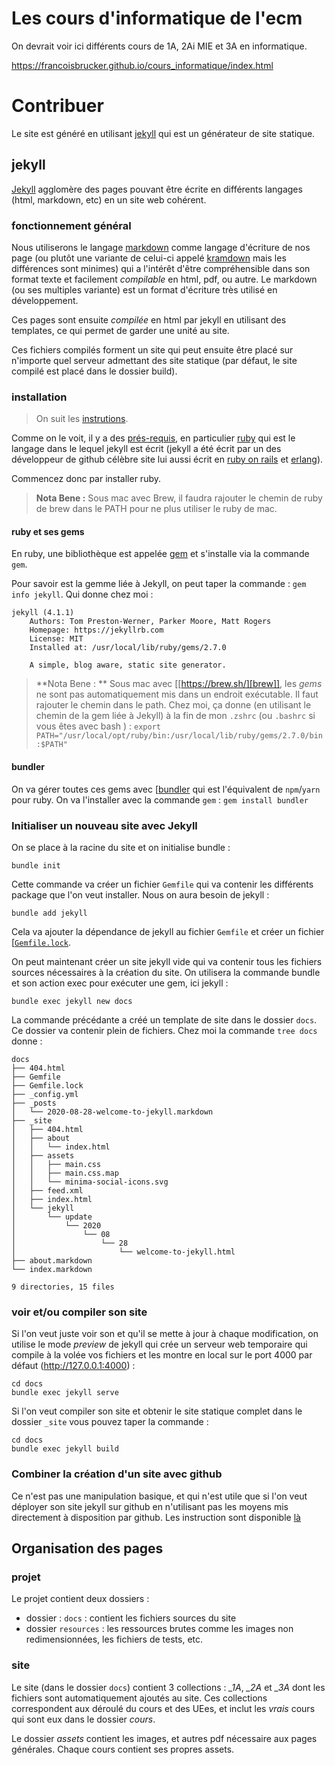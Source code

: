 # Les cours d'informatique de l'ecm


On devrait voir ici  différents cours de 1A, 2Ai MIE et 3A en informatique.

https://francoisbrucker.github.io/cours_informatique/index.html

# Contribuer

Le site est généré en utilisant [jekyll]( https://jekyllrb.com) qui est un générateur de site statique.

## jekyll

[Jekyll]( https://jekyllrb.com) agglomère des pages pouvant être écrite en différents langages (html, markdown, etc) en un site web cohérent.

### fonctionnement général


Nous utiliserons le langage [markdown](https://fr.wikipedia.org/wiki/Markdown) comme langage d'écriture de nos page (ou plutôt une variante de celui-ci appelé [kramdown](https://kramdown.gettalong.org/index.html) mais les différences sont minimes) qui a l'intérêt d'être compréhensible dans son format texte et facilement *compilable* en html, pdf, ou autre. Le markdown (ou ses multiples variante) est un format d'écriture très utilisé en développement.

Ces pages sont ensuite *compilée* en html par jekyll en utilisant des templates, ce qui permet de garder une unité au site.

Ces fichiers compilés forment un site qui peut ensuite être placé sur n'importe quel serveur admettant des site statique (par défaut, le site compilé est placé dans le dossier build).

### installation

>On suit les [instrutions](https://jekyllrb.com/docs/).

Comme on le voit, il y a des [prés-requis](https://jekyllrb.com/docs/installation/#requirements), en particulier [ruby](https://www.ruby-lang.org/en/) qui est le langage dans le lequel jekyll est écrit (jekyll a été écrit par un des développeur de github célèbre site lui aussi écrit en [ruby on  rails](https://rubyonrails.org/) et [erlang](https://en.wikipedia.org/wiki/Erlang_(programming_language))).

Commencez donc par installer ruby.

> **Nota Bene :** Sous mac avec Brew, il faudra rajouter le chemin de ruby de brew dans le
> PATH pour ne plus utiliser le ruby de mac.

#### ruby et ses gems

En ruby, une bibliothèque est appelée [gem](https://guides.rubygems.org/what-is-a-gem/) et s'installe via la commande `gem`.


Pour savoir est la gemme liée à Jekyll, on peut taper la commande : `gem info jekyll`. 
Qui donne chez moi :

~~~ shell
jekyll (4.1.1)
    Authors: Tom Preston-Werner, Parker Moore, Matt Rogers
    Homepage: https://jekyllrb.com
    License: MIT
    Installed at: /usr/local/lib/ruby/gems/2.7.0

    A simple, blog aware, static site generator.
~~~


> **Nota Bene : ** Sous mac avec [[https://brew.sh/][brew]], les *gems* ne sont pas
> automatiquement mis dans un endroit exécutable. Il faut rajouter le chemin dans le path. 
> Chez moi, ça donne (en utilisant le chemin de la gem liée à Jekyll) à la fin de mon `.zshrc` (ou `.bashrc` si vous êtes avec bash ) : `export PATH="/usr/local/opt/ruby/bin:/usr/local/lib/ruby/gems/2.7.0/bin:$PATH"`

#### bundler

On va gérer toutes ces gems avec [[bundler](https://bundler.io/) qui est l'équivalent de `npm`/`yarn` pour ruby. On va l'installer avec la commande `gem` : `gem install bundler`

### Initialiser un nouveau site avec Jekyll


On se place à la racine du site et on initialise bundle :

~~~ shell 
bundle init
~~~

Cette commande va créer un fichier `Gemfile` qui va contenir les différents package que l'on veut installer. Nous on aura besoin de jekyll :

~~~ shell 
bundle add jekyll
~~~

Cela va ajouter la dépendance de jekyll au fichier `Gemfile` et créer un fichier [[`Gemfile.lock`](https://bundler.io/rationale.html#checking-your-code-into-version-control).

On peut maintenant créer un site jekyll vide qui va contenir tous les fichiers sources nécessaires à la création du site. On utilisera la commande bundle et son action exec pour exécuter une gem, ici jekyll :

~~~ shell
bundle exec jekyll new docs
~~~

La commande précédante a créé un template de site dans le dossier `docs`. Ce dossier va contenir plein de fichiers. Chez moi la commande `tree docs` donne : 

~~~ shell
docs
├── 404.html
├── Gemfile
├── Gemfile.lock
├── _config.yml
├── _posts
│   └── 2020-08-28-welcome-to-jekyll.markdown
├── _site
│   ├── 404.html
│   ├── about
│   │   └── index.html
│   ├── assets
│   │   ├── main.css
│   │   ├── main.css.map
│   │   └── minima-social-icons.svg
│   ├── feed.xml
│   ├── index.html
│   └── jekyll
│       └── update
│           └── 2020
│               └── 08
│                   └── 28
│                       └── welcome-to-jekyll.html
├── about.markdown
└── index.markdown

9 directories, 15 files
~~~

### voir et/ou compiler son site

Si l'on veut juste voir son et qu'il se mette à jour à chaque modification, on utilise le mode *preview* de jekyll qui crée un serveur web temporaire qui compile à la volée vos fichiers et les montre en local sur le port 4000 par défaut (http://127.0.0.1:4000) :

~~~ shell
cd docs
bundle exec jekyll serve
~~~

Si l'on veut compiler son site et obtenir le site statique complet dans le dossier `_site` vous pouvez taper la commande : 


~~~ shell
cd docs
bundle exec jekyll build
~~~

### Combiner la création d'un site avec github

Ce n'est pas une manipulation basique, et qui n'est utile que si l'on veut déployer son site jekyll sur github en n'utilisant pas les moyens mis directement à disposition par github. Les instruction sont disponible [là]( https://docs.github.com/en/github/working-with-github-pages/setting-up-a-github-pages-site-with-jekyll)


## Organisation des pages

### projet

Le projet contient deux dossiers :

  - dossier : `docs` : contient les fichiers sources du site
  - dossier `resources` : les ressources brutes comme les images non redimensionnées, les fichiers de tests, etc.


### site
 
Le site (dans le dossier `docs`) contient 3 collections : *_1A*, *_2A* et *_3A* dont les fichiers sont automatiquement ajoutés au site. Ces collections correspondent aux déroulé du cours et des UEes, et inclut les *vrais* cours qui sont eux dans le dossier *cours*. 

Le dossier *assets* contient les images, et autres pdf nécessaire aux pages générales. Chaque cours contient ses propres assets.
